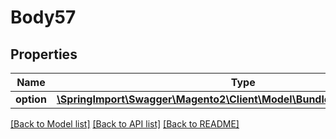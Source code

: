 # Body57

## Properties
Name | Type | Description | Notes
------------ | ------------- | ------------- | -------------
**option** | [**\SpringImport\Swagger\Magento2\Client\Model\BundleDataOptionInterface**](BundleDataOptionInterface.md) |  | 

[[Back to Model list]](../README.md#documentation-for-models) [[Back to API list]](../README.md#documentation-for-api-endpoints) [[Back to README]](../README.md)


